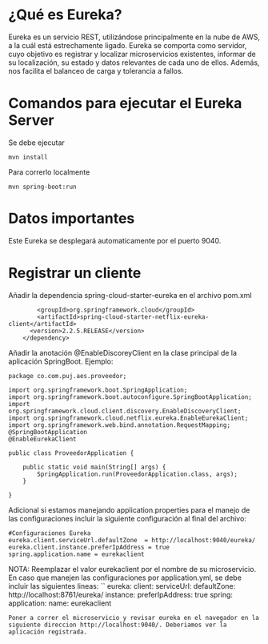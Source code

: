 # ¿Qué es Eureka?

Eureka es un servicio REST, utilizándose principalmente en la nube de AWS, a la cuál está estrechamente ligado. Eureka se comporta como servidor, cuyo objetivo es registrar y localizar microservicios existentes, informar de su localización, su estado y datos relevantes de cada uno de ellos. Además, nos facilita el balanceo de carga y tolerancia a fallos.

# Comandos para ejecutar el Eureka Server

Se debe ejecutar 
``` 
mvn install
```
Para correrlo localmente 
``` 
mvn spring-boot:run
```
# Datos importantes

Este Eureka se desplegará automaticamente por el puerto 9040.

# Registrar un cliente 

Añadir la dependencia spring-cloud-starter-eureka en el archivo pom.xml

```<dependency>
		<groupId>org.springframework.cloud</groupId>
		<artifactId>spring-cloud-starter-netflix-eureka-client</artifactId>
      <version>2.2.5.RELEASE</version>
	</dependency>
```

Añadir la anotación @EnableDiscoreyClient en la clase principal de la aplicación SpringBoot. Ejemplo:

```
package co.com.puj.aes.proveedor;

import org.springframework.boot.SpringApplication;
import org.springframework.boot.autoconfigure.SpringBootApplication;
import org.springframework.cloud.client.discovery.EnableDiscoveryClient;
import org.springframework.cloud.netflix.eureka.EnableEurekaClient;
import org.springframework.web.bind.annotation.RequestMapping;
@SpringBootApplication
@EnableEurekaClient

public class ProveedorApplication {

    public static void main(String[] args) {
        SpringApplication.run(ProveedorApplication.class, args);
    }

}

```

Adicional si estamos manejando application.properties para el manejo de las configuraciones incluir la siguiente configuración al final del archivo:

```
#Configuraciones Eureka
eureka.client.serviceUrl.defaultZone  = http://localhost:9040/eureka/
eureka.client.instance.preferIpAddress = true
spring.application.name = eurekaclient
```
NOTA: Reemplazar el valor eurekaclient por el nombre de su microservicio.
En caso que manejen las configuraciones por application.yml, se debe incluir las siguientes lineas:
``
eureka:
   client:
      serviceUrl:
         defaultZone: http://localhost:8761/eureka/
      instance:
      preferIpAddress: true
spring:
   application:
      name: eurekaclient
```
Poner a correr el microservicio y revisar eureka en el navegador en la siguiente direccion http://localhost:9040/. Deberiamos ver la aplicación registrada.
